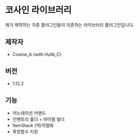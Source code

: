 # 코사인 라이브러리

제가 제작하는 각종 플러그인들이 의존하는 라이브러리 플러그인입니다.

## 제작자

* Cosine_A (with HuNi_C)

## 버전

* 1.12.2

## 기능

* 어노테이션 커맨드
* 인벤토리 홀더 + 아이템 빌더
* ItemStack (역)직렬화
* 확장함수 지원
